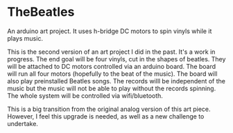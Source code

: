 # TheBeatles
An arduino art project. It uses h-bridge DC motors to spin vinyls while it plays music. 

This is the second version of an art project I did in the past. It's a work in progress. The end goal will be four vinyls, cut in the shapes of beatles. They will be attached to DC motors controlled via an arduino board. The board will run all four motors (hopefully to the beat of the music). The board will also play preinstalled Beatles songs. The records willl be independent of the music but the music will not be able to play without the records spinning. The whole system will be controlled via wifi/bluetooth. 

This is a big transition from the original analog version of this art piece. However, I feel this upgrade is needed, as well as a new challenge to undertake. 
